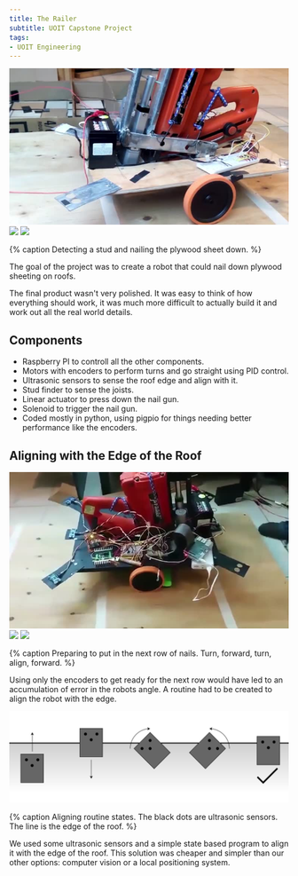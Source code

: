 ```yaml
---
title: The Railer
subtitle: UOIT Capstone Project
tags:
- UOIT Engineering
---
```


<gif poster="./the_railer-750.jpg" mp4="./the_railer-750.mp4" webm="./the_railer-750.webm" ratio="750:420">
</gif>
<hidden>
  <img src="./the_railer-750.jpg" />
  <img src="./the_railer-750.mp4" />
  <img src="./the_railer-750.webm" />
</hidden>

{% caption Detecting a stud and nailing the plywood sheet down. %}

The goal of the project was to create a robot that could nail down plywood sheeting on roofs.

The final product wasn't very polished. It was easy to think of how everything should work, it was much more difficult to actually build it and work out all the real world details.

## Components

- Raspberry PI to controll all the other components.
- Motors with encoders to perform turns and go straight using PID control.
- Ultrasonic sensors to sense the roof edge and align with it.
- Stud finder to sense the joists.
- Linear actuator to press down the nail gun.
- Solenoid to trigger the nail gun.
- Coded mostly in python, using pigpio for things needing better performance like the encoders.

## Aligning with the Edge of the Roof

<gif poster="./the_railer_aligning-750.jpg" mp4="./the_railer_aligning-750.mp4" webm="./the_railer_aligning-750.webm" ratio="750:420">
</gif>
<hidden>
  <img src="./the_railer_aligning-750.jpg" />
  <img src="./the_railer_aligning-750.mp4" />
  <img src="./the_railer_aligning-750.webm" />
</hidden>

{% caption Preparing to put in the next row of nails. Turn, forward, turn, align, forward. %}

Using only the encoders to get ready for the next row would have led to an accumulation of error in the robots angle. A routine had to be created to align the robot with the edge.

![Align with edge of roof. State diagram.](./align_state_diagram.png)

{% caption Aligning routine states. The black dots are ultrasonic sensors. The line is the edge of  the roof. %}

We used some ultrasonic sensors and a simple state based program to align it with the edge of the roof. This solution was cheaper and simpler than our other options: computer vision or a local positioning system.

